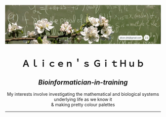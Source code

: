 <img src="https://github.com/AlicenJoyHenning/honours_2023/blob/main/images/00_other/profile.jpg?raw=true" alt="MasterHead">
<div style="text-align: center;">
  <h1 align="center">Ａｌｉｃｅｎ＇ｓ   ＧｉｔＨｕｂ</newline></h1>
  <h2 align="center"><i>Bioinformatician-in-training</i></h3>
<p align="center">
  My interests involve investigating the mathematical and biological systems underlying life as we know it <br> & making pretty colour palettes
</p>
</div>
    <hr width="100%" size="2" align="center" >

